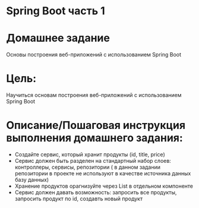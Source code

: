 # Spring Boot часть 1
# Домашнее задание
Основы построения веб-приложений с использованием Spring Boot

# Цель:
Научиться основам построения веб-приложений с использованием Spring Boot


# Описание/Пошаговая инструкция выполнения домашнего задания:
* Создайте сервис, который хранит продукты (id, title, price)
* Сервис должен быть разделен на стандартный набор слоев: контроллеры, сервисы, репозитории (
    в данном задании репозитории в проекте не используют в качестве источника данных базу данных)
* Хранение продуктов орагнизуйте через List в отдельном компоненте
* Сервис должен давать возможность: запросить все продукты, запросить продукт по id, создавть новый продукт